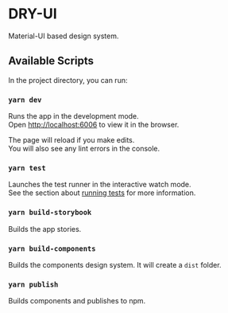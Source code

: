 # DRY-UI
Material-UI based design system.

## Available Scripts

In the project directory, you can run:

### `yarn dev`

Runs the app in the development mode.<br />
Open [http://localhost:6006](http://localhost:6006) to view it in the browser.

The page will reload if you make edits.<br />
You will also see any lint errors in the console.

### `yarn test`

Launches the test runner in the interactive watch mode.<br />
See the section about [running tests](https://facebook.github.io/create-react-app/docs/running-tests) for more information.

### `yarn build-storybook`
Builds the app stories.

### `yarn build-components`
Builds the components design system. It will create a `dist` folder.

### `yarn publish`
Builds components and publishes to npm.
